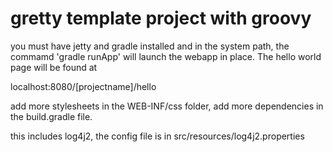 # gretty template project with groovy

you must have jetty and gradle installed and in the system path, the commamd 'gradle runApp' will launch the webapp in place. The hello world page will be found at  
  
localhost:8080/[projectname]/hello  

add more stylesheets in the WEB-INF/css folder, add more dependencies in the build.gradle file.  

this includes log4j2, the config file is in src/resources/log4j2.properties

